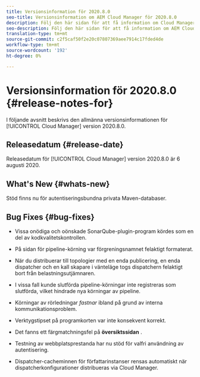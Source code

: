```yaml
---
title: Versionsinformation för 2020.8.0
seo-title: Versionsinformation om AEM Cloud Manager för 2020.8.0
description: Följ den här sidan för att få information om Cloud Manager version 2020.8.0
seo-description: Följ den här sidan för att få information om AEM Cloud Manager version 2020.8.0
translation-type: tm+mt
source-git-commit: c2f5caf50f2e20c07807369aee7914c17fded4de
workflow-type: tm+mt
source-wordcount: '192'
ht-degree: 0%

---
```


# Versionsinformation för 2020.8.0 {#release-notes-for}

I följande avsnitt beskrivs den allmänna versionsinformationen för [!UICONTROL Cloud Manager] version 2020.8.0.

## Releasedatum {#release-date}

Releasedatum för [!UICONTROL Cloud Manager] version 2020.8.0 är 6 augusti 2020.

## What&#39;s New {#whats-new}

Stöd finns nu för autentiseringsbundna privata Maven-databaser.

## Bug Fixes {#bug-fixes}

* Vissa onödiga och oönskade SonarQube-plugin-program kördes som en del av kodkvalitetskontrollen.

* På sidan för pipeline-körning var förgreningsnamnet felaktigt formaterat.

* När du distribuerar till topologier med en enda publicering, en enda dispatcher och en kall skapare i vänteläge togs dispatchern felaktigt bort från belastningsutjämnaren.

* I vissa fall kunde slutförda pipeline-körningar inte registreras som slutförda, vilket hindrade nya körningar av pipeline.

* Körningar av rörledningar *fastnar* ibland på grund av interna kommunikationsproblem.

* Verktygstipset på programkorten var inte konsekvent korrekt.

* Det fanns ett färgmatchningsfel på **översiktssidan** .

* Testning av webbplatsprestanda har nu stöd för valfri användning av autentisering.

* Dispatcher-cacheminnen för författarinstanser rensas automatiskt när dispatcherkonfigurationer distribueras via Cloud Manager.

